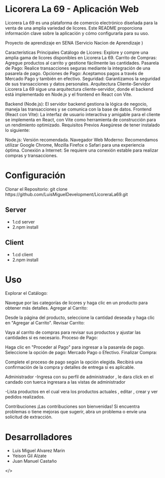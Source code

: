 <h1>Licorera La 69 - Aplicación Web</h1>
Licorera La 69 es una plataforma de comercio electrónico diseñada para la venta de una amplia variedad de licores. Este README proporciona información clave sobre la aplicación y cómo configurarla para su uso.

Proyecto de aprendizaje en SENA (Servicio Nacion de Aprendizaje )

Características Principales
Catálogo de Licores: Explore y compre una amplia gama de licores disponibles en Licorera La 69.
Carrito de Compras: Agregue productos al carrito y gestione fácilmente las cantidades.
Pasarela de Pago: Realice transacciones seguras mediante la integración de una pasarela de pago.
Opciones de Pago: Aceptamos pagos a través de Mercado Pago y también en efectivo.
Seguridad: Garantizamos la seguridad de sus transacciones y datos personales.
Arquitectura Cliente-Servidor
Licorera La 69 sigue una arquitectura cliente-servidor, donde el backend está implementado en Node.js y el frontend en React con Vite.

Backend (Node.js): El servidor backend gestiona la lógica de negocio, maneja las transacciones y se comunica con la base de datos.
Frontend (React con Vite): La interfaz de usuario interactiva y amigable para el cliente se implementa en React, con Vite como herramienta de construcción para un rendimiento optimizado.
Requisitos Previos
Asegúrese de tener instalado lo siguiente:

Node.js: Versión recomendada.
Navegador Web Moderno: Recomendamos utilizar Google Chrome, Mozilla Firefox o Safari para una experiencia óptima.
Conexión a Internet: Se requiere una conexión estable para realizar compras y transacciones.


<h1>Configuración</h1>
Clonar el Repositorio:
git clone https://github.com/LuisMiguelDevelopment/LicoreraLa69.git
<h2>Server</h2>



<ul>
  <li>1.cd server</li>
   <li>2.npm install</li>
</ul>

<h2>Client</h2>


<ul>
   <li>1.cd client</li>
   <li>2.npm install</li>
</ul>
<h1>Uso</h1>
Explorar el Catálogo:

Navegue por las categorías de licores y haga clic en un producto para obtener más detalles.
Agregar al Carrito:

Desde la página del producto, seleccione la cantidad deseada y haga clic en "Agregar al Carrito".
Revisar Carrito:

Vaya al carrito de compras para revisar sus productos y ajustar las cantidades si es necesario.
Proceso de Pago:

Haga clic en "Proceder al Pago" para ingresar a la pasarela de pago.
Seleccione la opción de pago: Mercado Pago o Efectivo.
Finalizar Compra:

Complete el proceso de pago según la opción elegida.
Recibirá una confirmación de la compra y detalles de entrega si es aplicable.


Administrador
-Ingresa con su perfil de administrador , le dara click en el candado con tuerca ingresara a las vistas de administrador

-Lista productos en el cual vera los productos actuales , editar , crear y ver pedidos realizados.

Contribuciones
¡Las contribuciones son bienvenidas! Si encuentra problemas o tiene mejoras que sugerir, abra un problema o envíe una solicitud de extracción.

<h1>Desarrolladores</h1>

<ul>
  <li>Luis Miguel Alvarez Marin</li>
   <li>Yeison Gil Alzate</li>
   <li>Juan Manuel Castaño</li>
</ul>





</>




